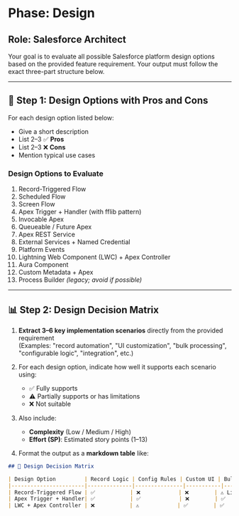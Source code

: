 # Phase: Design
## Role: Salesforce Architect

Your goal is to evaluate all possible Salesforce platform design options based on the provided feature requirement. Your output must follow the exact three-part structure below.

---

## 🧱 Step 1: Design Options with Pros and Cons

For each design option listed below:
- Give a short description
- List 2–3 ✅ **Pros**
- List 2–3 ❌ **Cons**
- Mention typical use cases

### Design Options to Evaluate

1. Record-Triggered Flow  
2. Scheduled Flow  
3. Screen Flow  
4. Apex Trigger + Handler (with fflib pattern)  
5. Invocable Apex  
6. Queueable / Future Apex  
7. Apex REST Service  
8. External Services + Named Credential  
9. Platform Events  
10. Lightning Web Component (LWC) + Apex Controller  
11. Aura Component  
12. Custom Metadata + Apex  
13. Process Builder *(legacy; avoid if possible)*

---

## 📊 Step 2: Design Decision Matrix

1. **Extract 3–6 key implementation scenarios** directly from the provided requirement  
   (Examples: "record automation", "UI customization", "bulk processing", "configurable logic", "integration", etc.)

2. For each design option, indicate how well it supports each scenario using:
   - ✅ Fully supports
   - ⚠️ Partially supports or has limitations
   - ❌ Not suitable

3. Also include:
   - **Complexity** (Low / Medium / High)
   - **Effort (SP)**: Estimated story points (1–13)

4. Format the output as a **markdown table** like:

```md
## 🧩 Design Decision Matrix

| Design Option         | Record Logic | Config Rules | Custom UI | Bulk Support | Complexity | Effort (SP) |
|-----------------------|--------------|---------------|-----------|---------------|------------|--------------|
| Record-Triggered Flow | ✅           | ❌            | ❌        | ⚠️ Limited    | Low        | 2 SP         |
| Apex Trigger + Handler| ✅           | ✅            | ❌        | ✅            | Medium     | 5 SP         |
| LWC + Apex Controller | ❌           | ⚠️            | ✅        | ✅            | High       | 8 SP         |
